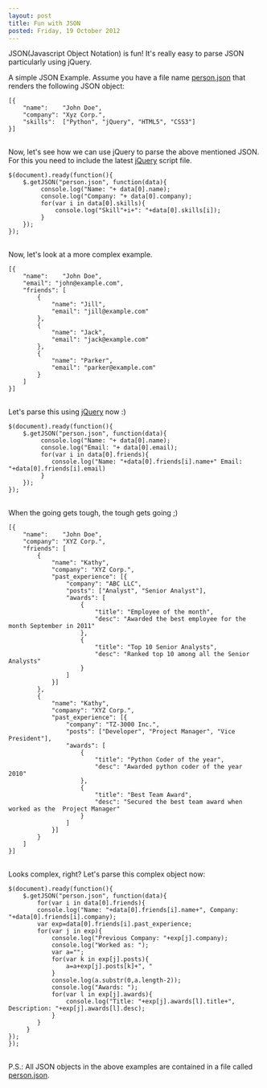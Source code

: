 ```yaml
---
layout: post
title: Fun with JSON
posted: Friday, 19 October 2012
---
```

JSON(Javascript Object Notation) is fun! It's really easy to parse JSON particularly using jQuery.

A simple JSON Example. Assume you have a file name [person.json](#) that renders the following JSON object: 
<pre class="highlight"><code class="vi">[{
	"name":    "John Doe",
	"company": "Xyz Corp.",
	"skills":  ["Python", "jQuery", "HTML5", "CSS3"]
}]
</code>
</pre>

Now, let's see how we can use jQuery to parse the above mentioned JSON. For this you need to include the latest [jQuery](http:jquery.com) script file.

<pre class="highlight"><code class="vi">$(document).ready(function(){
	$.getJSON("person.json", function(data){
		 console.log("Name: "+ data[0].name);
		 console.log("Company: "+ data[0].company);
		 for(var i in data[0].skills){
			 console.log("Skill"+i+": "+data[0].skills[i]);
		 }
	});
});
</code>
</pre>

Now, let's look at a more complex example.
<pre class="highlight"><code class="vi">[{
	"name":    "John Doe",
	"email": "john@example.com",
	"friends": [
		{
			"name": "Jill",
			"email": "jill@example.com"
		},
		{
			"name": "Jack",
			"email": "jack@example.com"
		},
		{
			"name": "Parker",
			"email": "parker@example.com"
		}
	]
}]
</code>
</pre>

Let's parse this using [jQuery](http://jquery.com) now :)
<pre class="highlight"><code class="vi">$(document).ready(function(){
	$.getJSON("person.json", function(data){
		 console.log("Name: "+ data[0].name);
		 console.log("Email: "+ data[0].email);
		 for(var i in data[0].friends){
		 	console.log("Name: "+data[0].friends[i].name+" Email: "+data[0].friends[i].email)
		 }
	});
});
</code>
</pre>

When the going gets tough, the tough gets going ;)
<pre class="highlight"><code class="vi">[{
	"name":    "John Doe",
	"company": "XYZ Corp.",
	"friends": [
		{
			"name": "Kathy",
			"company": "XYZ Corp.",
			"past_experience": [{
				"company": "ABC LLC",
				"posts": ["Analyst", "Senior Analyst"],
				"awards": [
					{
						"title": "Employee of the month",
						"desc": "Awarded the best employee for the month September in 2011"
					},
					{
						"title": "Top 10 Senior Analysts",
						"desc": "Ranked top 10 among all the Senior Analysts"
					}
				]
			}]
		},
		{
			"name": "Kathy",
			"company": "XYZ Corp.",
			"past_experience": [{
				"company": "TZ-3000 Inc.",
				"posts": ["Developer", "Project Manager", "Vice President"],
				"awards": [
					{
						"title": "Python Coder of the year",
						"desc": "Awarded python coder of the year 2010"
					},
					{
						"title": "Best Team Award",
						"desc": "Secured the best team award when worked as the  Project Manager"
					}
				]
			}]
		}
	]
}]
</code>
</pre>

Looks complex, right? Let's parse this complex object now:
<pre class="highlight"><code class="vi">$(document).ready(function(){
	$.getJSON("person.json", function(data){
		for(var i in data[0].friends){
		console.log("Name: "+data[0].friends[i].name+", Company: "+data[0].friends[i].company);
		var exp=data[0].friends[i].past_experience;
		for(var j in exp){
			console.log("Previous Company: "+exp[j].company);
			console.log("Worked as: ");
			var a="";
			for(var k in exp[j].posts){
				a=a+exp[j].posts[k]+", "
			}
			console.log(a.substr(0,a.length-2));
			console.log("Awards: ");
			for(var l in exp[j].awards){
				console.log("Title: "+exp[j].awards[l].title+", Description: "+exp[j].awards[l].desc);
			}
		}
	 }
});
});
</code>
</pre>

P.S.: All JSON objects in the above examples are contained in a file called [person.json](#).
